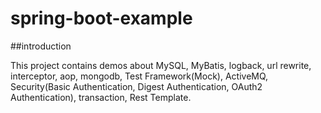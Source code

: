 # spring-boot-example

##introduction

This project contains demos about MySQL, MyBatis, logback, url rewrite, interceptor, aop, mongodb, Test Framework(Mock), ActiveMQ,
Security(Basic Authentication, Digest Authentication, OAuth2 Authentication), transaction, Rest Template.
